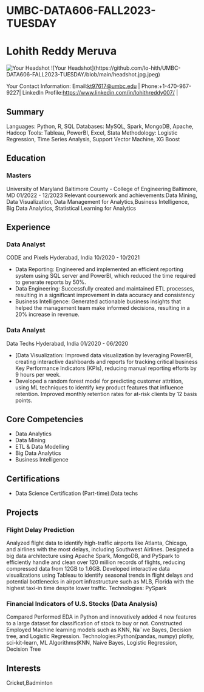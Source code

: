 # UMBC-DATA606-FALL2023-TUESDAY

# Lohith Reddy Meruva
<img src="headshot.jpg" alt="Your Headshot" width="100" height="100">
![Your Headshot](https://github.com/lo-hith/UMBC-DATA606-FALL2023-TUESDAY/blob/main/headshot.jpg.jpeg)

Your Contact Information: Email:kt97617@umbc.edu | Phone:+1-470-967-9227| LinkedIn Profile:https://www.linkedin.com/in/lohithreddy007/ |

## Summary
Languages: Python, R, SQL
Databases: MySQL, Spark, MongoDB, Apache, Hadoop
Tools: Tableau, PowerBI, Excel, Stata
Methodology: Logistic Regression, Time Series Analysis, Support Vector Machine, XG Boost


## Education
### Masters
University of Maryland Baltimore County - College of Engineering
Baltimore, MD
 01/2022 - 12/2023
Relevant coursework and achievements:Data Mining, Data Visualization, Data Management for Analytics,Business Intelligence, Big Data Analytics,
Statistical Learning for Analytics

## Experience
### Data Analyst
CODE and Pixels
Hyderabad, India
10/2020 - 10/2021
- Data Reporting: Engineered and implemented an efficient reporting system using SQL server and PowerBI, which
reduced the time required to generate reports by 50%.
- Data Engineering: Successfully created and maintained ETL processes, resulting in a significant improvement in data
accuracy and consistency
- Business Intelligence: Generated actionable business insights that helped the management team make informed
decisions, resulting in a 20% increase in revenue.


### Data Analyst
Data Techs
Hyderabad, India
01/2020 - 06/2020
- [Data Visualization: Improved data visualization by leveraging PowerBI, creating interactive dashboards and reports for
tracking critical business Key Performance Indicators (KPIs), reducing manual reporting efforts by 9 hours per week.
- Developed a random forest model for predicting customer attrition, using ML techniques to identify
key product features that influence retention. Improved monthly retention rates for at-risk clients by 12 basis points.

## Core Competencies
- Data Analytics
- Data Mining
- ETL & Data Modelling
- Big Data Analytics
- Business Intelligence


## Certifications
- Data Science Certification (Part-time):Data techs


## Projects
### Flight Delay Prediction
Analyzed flight data to identify high-traffic airports like Atlanta, Chicago, and airlines with the
most delays, including Southwest Airlines. Designed a big data architecture using Apache Spark, MongoDB, and PySpark to
efficiently handle and clean over 120 million records of flights, reducing compressed data from 12GB to 1.6GB. Developed
interactive data visualizations using Tableau to identify seasonal trends in flight delays and potential bottlenecks in airport
infrastructure such as MLB, Florida with the highest taxi-in time despite lower traffic.
Technologies: PySpark


### Financial Indicators of U.S. Stocks (Data Analysis)
Compared Performed EDA in Python and innovatively added 4
new features to a large dataset for classification of stock to buy or not. Constructed Employed Machine learning models such
as KNN, Na¨ıve Bayes, Decision tree, and Logistic Regression.
Technologies:Python(pandas, numpy) plotly, sci-kit-learn, ML
Algorithms(KNN, Naive Bayes, Logistic Regression, Decision Tree


## Interests
Cricket,Badminton
